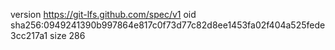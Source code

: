 version https://git-lfs.github.com/spec/v1
oid sha256:0949241390b997864e817c0f73d77c82d8ee1453fa02f404a525fede3cc217a1
size 286
